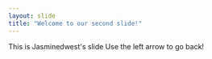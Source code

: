 ```yaml
---
layout: slide
title: "Welcome to our second slide!"
---
```

This is Jasminedwest's slide
Use the left arrow to go back!
